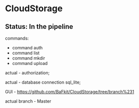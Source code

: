 # CloudStorage
<h2>Status: In the pipeline</h2>

commands:
 - command auth
 - command list
 - command mkdir
 - command upload

actual - authorization;

actual - database connection sql_lite;

GUI - https://github.com/BaFkit/CloudStorage/tree/branch%231
 
actual branch - Master
